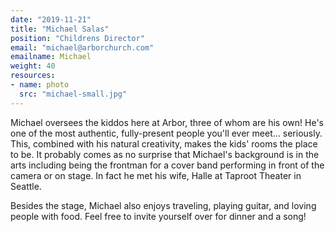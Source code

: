 ```yaml
---
date: "2019-11-21"
title: "Michael Salas"
position: "Childrens Director"
email: "michael@arborchurch.com"
emailname: Michael
weight: 40
resources:
- name: photo
  src: "michael-small.jpg"
---
```


Michael oversees the kiddos here at Arbor, three of whom are his own! He's one of the most authentic, fully-present people you'll ever meet... seriously.  This, combined with his natural creativity, makes the kids' rooms the place to be. It probably comes as no surprise that Michael's background is in the arts including being the frontman for a cover band performing in front of the camera or on stage. In fact he met his wife, Halle at Taproot Theater in Seattle.

Besides the stage, Michael also enjoys traveling, playing guitar, and loving people with food. Feel free to invite yourself over for dinner and a song!


 
